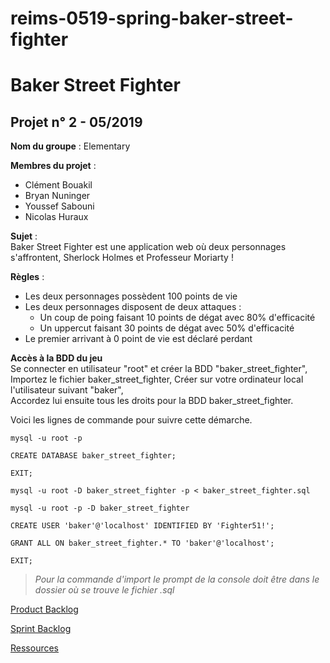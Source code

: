 # reims-0519-spring-baker-street-fighter  
# Baker Street Fighter  
## Projet n° 2 - 05/2019  

**Nom du groupe** : Elementary  

**Membres du projet** :
* Clément Bouakil
* Bryan Nuninger
* Youssef Sabouni
* Nicolas Huraux

**Sujet** :  
Baker Street Fighter est une application web où deux personnages s'affrontent, Sherlock Holmes et Professeur Moriarty !  

**Règles** :  
* Les deux personnages possèdent 100 points de vie
* Les deux personnages disposent de deux attaques :  
    * Un coup de poing faisant 10 points de dégat avec 80% d'efficacité
    * Un uppercut faisant 30 points de dégat avec 50% d'efficacité
* Le premier arrivant à 0 point de vie est déclaré perdant

**Accès à la BDD du jeu**  
Se connecter en utilisateur "root" et créer la BDD "baker_street_fighter",  
Importez le fichier baker_street_fighter,
Créer sur votre ordinateur local l'utilisateur suivant "baker",  
Accordez lui ensuite tous les droits pour la BDD baker_street_fighter.

Voici les lignes de commande pour suivre cette démarche.

```
mysql -u root -p 

CREATE DATABASE baker_street_fighter;

EXIT;

mysql -u root -D baker_street_fighter -p < baker_street_fighter.sql

mysql -u root -p -D baker_street_fighter

CREATE USER 'baker'@'localhost' IDENTIFIED BY 'Fighter51!';

GRANT ALL ON baker_street_fighter.* TO 'baker'@'localhost';

EXIT;

```

>_Pour la commande d'import le prompt de la console doit être dans le dossier où se trouve le fichier .sql_

[Product Backlog](https://drive.google.com/file/d/1Wwa4Lc4f_Gt4hrtEYnLsYHaNOsU3T_lC/view?usp=sharing)  

[Sprint Backlog](https://trello.com/b/z8P7w9z6/bakerstreetfighter)  

[Ressources](https://drive.google.com/drive/folders/1yDoGoFSG3LqBV74rEwcWsIPGDepzcghW)